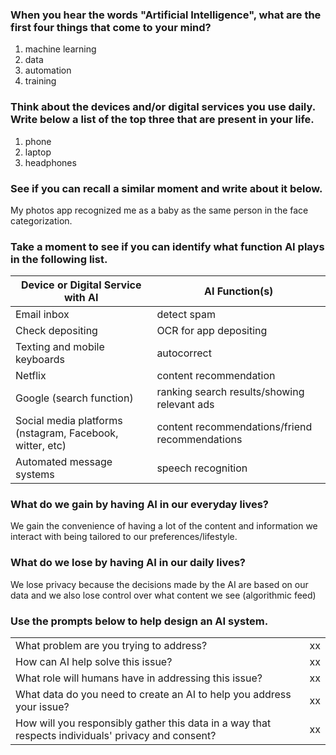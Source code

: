 ### When you hear the words "Artificial Intelligence", what are the first four things that come to your mind?
1. machine learning
2. data
3. automation
4. training

### Think about the devices and/or digital services you use daily. Write below a list of the top three that are present in your life.
1. phone
2. laptop
3. headphones

### See if you can recall a similar moment and write about it below.
My photos app recognized me as a baby as the same person in the face categorization.

### Take a moment to see if you can identify what function AI plays in the following list.
Device or Digital Service with AI | AI Function(s)
------------ | -------------
Email inbox | detect spam
Check depositing | OCR for app depositing
Texting and mobile keyboards | autocorrect
Netflix | content recommendation
Google (search function) | ranking search results/showing relevant ads
Social media platforms (nstagram, Facebook, witter, etc) | content recommendations/friend recommendations
Automated message systems | speech recognition

### What do we gain by having AI in our everyday lives?
We gain the convenience of having a lot of the content and information we interact with being tailored to our preferences/lifestyle.

### What do we lose by having AI in our daily lives?
We lose privacy because the decisions made by the AI are based on our data and we also lose control over what content we see (algorithmic feed)

### Use the prompts below to help design an AI system.
|     |     |
------------ | -------------
What problem are you trying to address? | xx
How can AI help solve this issue? | xx
What role will humans have in addressing this issue? | xx
What data do you need to create an AI to help you address your issue? | xx
How will you responsibly gather this data in a way that respects individuals' privacy and consent? | xx
